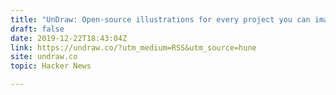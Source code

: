 ```yaml
---
title: "UnDraw: Open-source illustrations for every project you can imagine and create"
draft: false
date: 2019-12-22T18:43:04Z
link: https://undraw.co/?utm_medium=RSS&utm_source=hune
site: undraw.co
topic: Hacker News  

---
```

